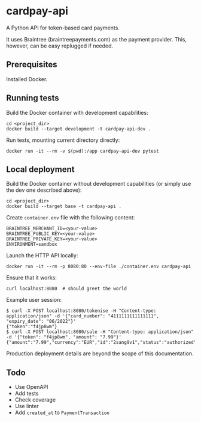 # cardpay-api

A Python API for token-based card payments.

It uses Braintree (braintreepayments.com) as the payment provider.
This, however, can be easy replugged if needed.


## Prerequisites

Installed Docker.


## Running tests

Build the Docker container with development capabilities:

    cd <project_dir>
    docker build --target development -t cardpay-api-dev .

Run tests, mounting current directory directly:

    docker run -it --rm -v $(pwd):/app cardpay-api-dev pytest


## Local deployment

Build the Docker container without development capabilities (or simply use the dev one described above):

    cd <project_dir>
    docker build --target base -t cardpay-api .

Create `container.env` file with the following content:

    BRAINTREE_MERCHANT_ID=<your-value>
    BRAINTREE_PUBLIC_KEY=<your-value>
    BRAINTREE_PRIVATE_KEY=<your-value>
    ENVIRONMENT=sandbox

Launch the HTTP API locally:

    docker run -it --rm -p 8080:80 --env-file ./container.env cardpay-api

Ensure that it works:

    curl localhost:8080  # should greet the world

Example user session:

    $ curl -X POST localhost:8080/tokenise -H "Content-type: application/json" -d '{"card_number": "4111111111111111", "expiry_date": "06/2022"}'
    {"token":"f4jp8wm"}
    $ curl -X POST localhost:8080/sale -H "Content-type: application/json" -d '{"token": "f4jp8wm", "amount": "7.99"}'
    {"amount":"7.99","currency":"EUR","id":"2sang9v1","status":"authorized"}

Production deployment details are beyond the scope of this documentation.


## Todo

* Use OpenAPI
* Add tests
* Check coverage
* Use linter
* Add `created_at` to `PaymentTransaction`
